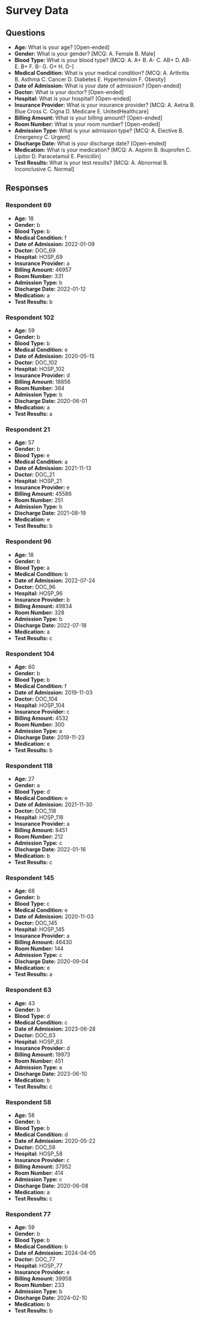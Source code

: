 # Survey Data

## Questions

- **Age:** What is your age? [Open-ended]
- **Gender:** What is your gender? [MCQ: A. Female B. Male]
- **Blood Type:** What is your blood type? [MCQ: A. A+ B. A- C. AB+ D. AB- E. B+ F. B- G. O+ H. O-]
- **Medical Condition:** What is your medical condition? [MCQ: A. Arthritis B. Asthma C. Cancer D. Diabetes E. Hypertension F. Obesity]
- **Date of Admission:** What is your date of admission? [Open-ended]
- **Doctor:** What is your doctor? [Open-ended]
- **Hospital:** What is your hospital? [Open-ended]
- **Insurance Provider:** What is your insurance provider? [MCQ: A. Aetna B. Blue Cross C. Cigna D. Medicare E. UnitedHealthcare]
- **Billing Amount:** What is your billing amount? [Open-ended]
- **Room Number:** What is your room number? [Open-ended]
- **Admission Type:** What is your admission type? [MCQ: A. Elective B. Emergency C. Urgent]
- **Discharge Date:** What is your discharge date? [Open-ended]
- **Medication:** What is your medication? [MCQ: A. Aspirin B. Ibuprofen C. Lipitor D. Paracetamol E. Penicillin]
- **Test Results:** What is your test results? [MCQ: A. Abnormal B. Inconclusive C. Normal]

## Responses

### Respondent 69

- **Age:** 18
- **Gender:** b
- **Blood Type:** b
- **Medical Condition:** f
- **Date of Admission:** 2022-01-09
- **Doctor:** DOC_69
- **Hospital:** HOSP_69
- **Insurance Provider:** a
- **Billing Amount:** 46957
- **Room Number:** 331
- **Admission Type:** b
- **Discharge Date:** 2022-01-12
- **Medication:** a
- **Test Results:** b

### Respondent 102

- **Age:** 59
- **Gender:** b
- **Blood Type:** b
- **Medical Condition:** e
- **Date of Admission:** 2020-05-15
- **Doctor:** DOC_102
- **Hospital:** HOSP_102
- **Insurance Provider:** d
- **Billing Amount:** 18856
- **Room Number:** 384
- **Admission Type:** b
- **Discharge Date:** 2020-06-01
- **Medication:** a
- **Test Results:** a

### Respondent 21

- **Age:** 57
- **Gender:** b
- **Blood Type:** e
- **Medical Condition:** a
- **Date of Admission:** 2021-11-13
- **Doctor:** DOC_21
- **Hospital:** HOSP_21
- **Insurance Provider:** e
- **Billing Amount:** 45586
- **Room Number:** 251
- **Admission Type:** b
- **Discharge Date:** 2021-08-19
- **Medication:** e
- **Test Results:** b

### Respondent 96

- **Age:** 18
- **Gender:** b
- **Blood Type:** a
- **Medical Condition:** b
- **Date of Admission:** 2022-07-24
- **Doctor:** DOC_96
- **Hospital:** HOSP_96
- **Insurance Provider:** b
- **Billing Amount:** 49834
- **Room Number:** 328
- **Admission Type:** b
- **Discharge Date:** 2022-07-18
- **Medication:** a
- **Test Results:** c

### Respondent 104

- **Age:** 60
- **Gender:** b
- **Blood Type:** b
- **Medical Condition:** f
- **Date of Admission:** 2019-11-03
- **Doctor:** DOC_104
- **Hospital:** HOSP_104
- **Insurance Provider:** c
- **Billing Amount:** 4532
- **Room Number:** 300
- **Admission Type:** a
- **Discharge Date:** 2019-11-23
- **Medication:** e
- **Test Results:** b

### Respondent 118

- **Age:** 27
- **Gender:** a
- **Blood Type:** d
- **Medical Condition:** e
- **Date of Admission:** 2021-11-30
- **Doctor:** DOC_118
- **Hospital:** HOSP_118
- **Insurance Provider:** a
- **Billing Amount:** 8451
- **Room Number:** 212
- **Admission Type:** c
- **Discharge Date:** 2022-01-16
- **Medication:** b
- **Test Results:** c

### Respondent 145

- **Age:** 68
- **Gender:** b
- **Blood Type:** c
- **Medical Condition:** e
- **Date of Admission:** 2020-11-03
- **Doctor:** DOC_145
- **Hospital:** HOSP_145
- **Insurance Provider:** a
- **Billing Amount:** 46430
- **Room Number:** 144
- **Admission Type:** c
- **Discharge Date:** 2020-09-04
- **Medication:** e
- **Test Results:** a

### Respondent 63

- **Age:** 43
- **Gender:** b
- **Blood Type:** d
- **Medical Condition:** c
- **Date of Admission:** 2023-06-28
- **Doctor:** DOC_63
- **Hospital:** HOSP_63
- **Insurance Provider:** d
- **Billing Amount:** 19973
- **Room Number:** 451
- **Admission Type:** a
- **Discharge Date:** 2023-06-10
- **Medication:** b
- **Test Results:** c

### Respondent 58

- **Age:** 58
- **Gender:** b
- **Blood Type:** b
- **Medical Condition:** d
- **Date of Admission:** 2020-05-22
- **Doctor:** DOC_58
- **Hospital:** HOSP_58
- **Insurance Provider:** c
- **Billing Amount:** 37952
- **Room Number:** 414
- **Admission Type:** c
- **Discharge Date:** 2020-06-08
- **Medication:** a
- **Test Results:** c

### Respondent 77

- **Age:** 59
- **Gender:** b
- **Blood Type:** b
- **Medical Condition:** b
- **Date of Admission:** 2024-04-05
- **Doctor:** DOC_77
- **Hospital:** HOSP_77
- **Insurance Provider:** e
- **Billing Amount:** 39958
- **Room Number:** 233
- **Admission Type:** b
- **Discharge Date:** 2024-02-10
- **Medication:** b
- **Test Results:** b

